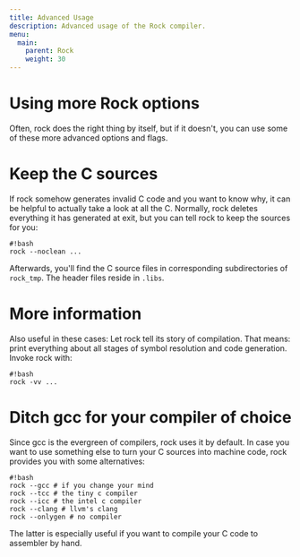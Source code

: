 ```yaml
---
title: Advanced Usage
description: Advanced usage of the Rock compiler.
menu:
  main:
    parent: Rock
    weight: 30
---
```


# Using more Rock options

Often, rock does the right thing by itself, but if it doesn't, you can use some of these more
advanced options and flags.

# Keep the C sources

If rock somehow generates invalid C code and you want to know why, it can be helpful to actually
take a look at all the C. Normally, rock deletes everything it has generated at exit, but you can
tell rock to keep the sources for you:

    #!bash
    rock --noclean ...

Afterwards, you'll find the C source files in corresponding subdirectories of `rock_tmp`. The header
files reside in `.libs`.

# More information

Also useful in these cases: Let rock tell its story of compilation. That means: print everything about
all stages of symbol resolution and code generation. Invoke rock with:

    #!bash
    rock -vv ...

# Ditch gcc for your compiler of choice

Since gcc is the evergreen of compilers, rock uses it by default. In case you want to use something else
to turn your C sources into machine code, rock provides you with some alternatives:

    #!bash
    rock --gcc # if you change your mind
    rock --tcc # the tiny c compiler
    rock --icc # the intel c compiler
    rock --clang # llvm's clang
    rock --onlygen # no compiler

The latter is especially useful if you want to compile your C code to assembler by hand.


